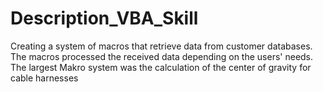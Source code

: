 # Description_VBA_Skill
Creating a system of macros that retrieve data from customer databases. The macros processed the received data depending on the users' needs. The largest Makro system was the calculation of the center of gravity for cable harnesses
